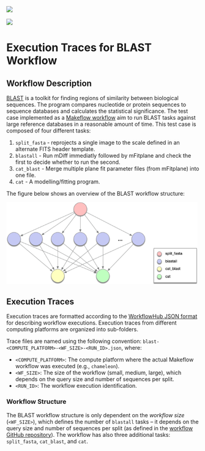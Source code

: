 <a href="https://workflowhub.org" target="_blank"><img src="https://workflowhub.org/assets/images/logo-horizontal.png" width="300" /></a>

<img src="http://ccl.cse.nd.edu/software/makeflow/MakeflowLogoSmall.png" width=160 />

# Execution Traces for BLAST Workflow

## Workflow Description

[BLAST](https://blast.ncbi.nlm.nih.gov/Blast.cgi) is a toolkit for finding
regions of similarity between biological sequences. The program compares
nucleotide or protein sequences to sequence databases and calculates the
statistical significance. The test case implemented as a
[Makeflow workflow](https://github.com/cooperative-computing-lab/makeflow-examples/tree/master/blast)
aim to run BLAST tasks against large reference databases in a reasonable
amount of time. This test case is composed of four different tasks:

  1. `split_fasta` - reprojects a single image to the scale defined in an
     alternate FITS header template.
  2. `blastall` - Run mDiff immediatly followed by mFitplane and check the
     first to decide whether to run the second.
  3. `cat_blast` - Merge multiple plane fit parameter files (from mFitplane)
     into one file.
  4. `cat` - A modelling/fitting program.

The figure below shows an overview of the BLAST workflow structure:

<img src="docs/images/blast.png?raw=true" width="500">

## Execution Traces

Execution traces are formatted according to the
[WorkflowHub JSON format](https://github.com/workflowhub/workflow-schema) for
describing workflow executions. Execution traces from different computing
platforms are organized into sub-folders.

Trace files are named using the following convention:
`blast-<COMPUTE_PLATFORM>-<WF_SIZE>-<RUN_ID>.json`, where:

- `<COMPUTE_PLATFORM>`: The compute platform where the actual Makeflow workflow
  was executed (e.g., `chameleon`).
- `<WF_SIZE>`: The size of the workflow (small, medium, large), which depends
  on the query size and number of sequences per split.
- `<RUN_ID>`: The workflow execution identification.

### Workflow Structure

The BLAST workflow structure is only dependent on the _workflow size_
(`<WF_SIZE>`), which defines the number of `blastall` tasks – it depends on the
query size and number of sequences per split (as defined in the
[workflow GitHub repository](https://github.com/cooperative-computing-lab/makeflow-examples/tree/master/blast)).
The workflow has also three additional tasks: `split_fasta`, `cat_blast`,
and `cat`.
